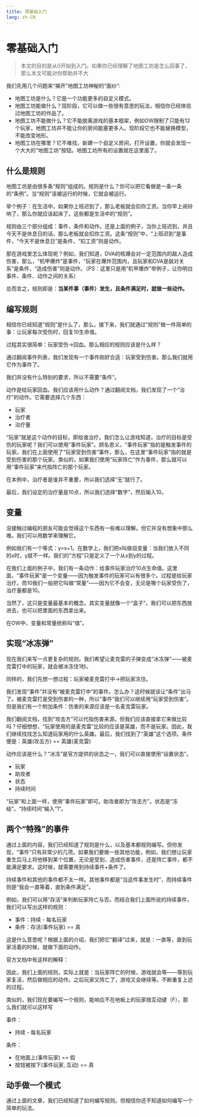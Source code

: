 ```yaml
---
title: 零基础入门
lang: zh-CN
---
```


# 零基础入门

> 本文的目的是从0开始到入门。如果你已经理解了地图工坊是怎么回事了，那么本文可能对你帮助并不大

我们先用几个问题来“揭开”​地图工坊神秘的“面纱”:

* 地图工坊是什么？它是一个功能更多的自定义模式。
* 地图工坊能做什么？现阶段，它可以做一些很有意思的玩法，相信你已经体验过地图工坊的作品了。
* 地图工坊不能做什么？它不能脱离游戏的基本框架，例如OW限制了只能有12个玩家，地图工坊并不能让你的房间能塞更多人。现阶段它也不能替换模型，不能改变地形。
* 地图工坊在哪里？它不难找，新建一个自定义房间，打开设置，你就会发现一个大大的“地图工坊”按钮。地图工坊所有的设置就在这里面了。

## 什么是规则

地图工坊是由很多条“规则”组成的。规则是什么？你可以把它看做是一条一条的“条例”。当“规则”该被运行的时候，它就会被运行。

举个例子：在生活中，如果你上班迟到了，那么老板就会扣你工资。当你早上闹铃响了，那么你就应该起床了。这些都是生活中的“规则”。

规则由三个部分组成：事件，条件和动作。还是上面的例子，当你上班迟到，并且今天不是休息日的话，那么老板就会扣你工资。这条“规则”中，“上班迟到”是事件，“今天不是休息日”是条件，“扣工资”则是动作。

那在游戏里怎么体现呢？例如，我们知道，DVA的核爆会对一定范围内的敌人造成伤害，那么，“机甲爆炸”是事件，“玩家在爆炸范围内，且玩家和DVA是敌对关系”是条件，“造成伤害”则是动作。（PS：这里只是用“机甲爆炸”举例子，让你明白事件、条件、动作之间的关系）

总而言之，规则即是：**当某件事（事件）发生，且条件满足时，就做一些动作。**

## 编写规则

相信你已经知道“规则”是什么了，那么，接下来，我们就通过“规则”做一件简单的事：让玩家每次受伤时，回复10生命值。

过程其实很简单：玩家受伤→回血。那么相应的规则应该是什么样？

通过翻阅事件列表，我们发现有一个事件刚好合适：玩家受到伤害。那么我们就用它作为事件了。

我们并没有什么特别的要求，所以不需要“条件”。

动作是给玩家回血。我们应该用什么动作？通过翻阅文档，我们发现了一个“治疗”的动作。它需要选择几个东西：

* 玩家
* 治疗者
* 治疗量

“玩家”就是这个动作的目标，即给谁治疗。我们怎么让游戏知道，治疗的目标是受伤的玩家呢？我们可以使用“事件玩家”。顾名思义，“事件玩家”指的是触发事件的玩家。我们在上面使用了“玩家受到伤害”事件，那么，在这里“事件玩家”指的就是受到伤害的那个玩家。类似的，如果我们使用“玩家阵亡”作为事件，那么就可以用“事件玩家”来代指阵亡的那个玩家。

在本例中，治疗者是谁并不重要，所以我们选择“无”就行了。

最后，我们设定的治疗量是10点，所以我们选择“数字”，然后输入10。

## 变量

没接触过编程的朋友可能会觉得这个东西有一些难以理解。但它并没有想象中那么难。我们可以用数学来理解它。

例如我们有一个等式：y=x+1。在数学上，我们把x叫做自变量：当我们放入不同的x时，y就不一样。我们的“方程”只是定义了一个从x到y的过程。

在我们上面的例子中，我们有一条动作：给事件玩家治疗10点生命值。这里面，“事件玩家”是一个变量——因为触发事件的玩家可以有很多个。过程是给玩家治疗。而10我们一般把它叫做“常量”——因为它不会变，无论是哪个玩家受伤了，治疗量都是10。

当然了，这只是变量最基本的概念。其实变量就像一个“盒子”，我们可以把东西放进去，也可以把里面的东西拿出来。

在OW中，变量和常量统称叫“值”。

## 实现“冰冻弹”

现在我们来写一点更复杂的规则。我们希望让麦克雷的子弹变成“冰冻弹”——被麦克雷打中的玩家，就会被冰冻住1秒。

同样的，我们先想一想过程：玩家被麦克雷打中→把玩家冻住。

我们发现“事件”并没有“被麦克雷打中”的事件。怎么办？这时候就该让“条件”出马了。被麦克雷打是受到伤害的一种，所以“事件”我们可以继续用“玩家受到伤害”。但是我们有一个附加条件：伤害的来源应该是一名麦克雷玩家。

我们翻阅文档，找到“攻击方”可以代指伤害来源。但我们应该直接拿它来做比较吗？仔细想想，“玩家使用的是麦克雷”比较的应该是英雄，而不是玩家。因此，我们继续找找怎么知道玩家用的什么英雄。最后，我们找到了“英雄”这个选项。条件便是：英雄(攻击方) == 英雄(麦克雷)

动作应该是什么？“冰冻”是官方提供的状态之一，我们可以直接使用“设置状态”。

* 玩家
* 助攻者
* 状态
* 持续时间

“玩家”和上面一样，使用“事件玩家”即可。助攻者即为“攻击方”。状态是“冻结”。“持续时间”输入“1”。

## 两个“特殊”​的事件

通过上面的内容，我们已经知道了规则是什么，以及基本都规则编写。但你发现，“事件”只有非常少的几项。如果我们要做一些其他功能，例如，我们想让玩家重生后马上将他移到某个位置，无论是受到、造成伤害事件，还是阵亡事件，都不能满足要求。这时候，就需要用到持续事件+条件了。

持续事件和其他的事件都不太一样。其他事件都是“当这件事发生时”，而持续事件则是“我会一直等着，直到条件满足”。

例如，我们可以用“存活”来判断玩家阵亡与否。而结合我们上面所说的持续事件，我们可以写出这样的规则：

* 事件：持续 - 每名玩家
* 条件：存活(事件玩家) == 真

这是什么意思呢？根据上面的介绍，我们把它“翻译”过来，就是：一直等，直到玩家活着的时候，就做下面的动作。

官方文档中有这样的解释：

因此，我们上面的规则，实际上就是：当玩家阵亡的时候，游戏就会等——等到玩家复活，然后做相应的动作。之后玩家又阵亡了，游戏又会继续等。不断重复上述的过程。

类似的，我们现在要编写一个规则，能响应不在地板上的玩家按互动键（F），那么我们就可以这样写

事件：
* 持续 - 每名玩家

条件：
* 在地面上(事件玩家) == 假
* 按钮被按下(事件玩家, 互动) == 真

## 动手做一个模式

通过上面的文章，我们已经知道了如何编写规则。但相信你还不知道如何编写一个简单的玩法。
